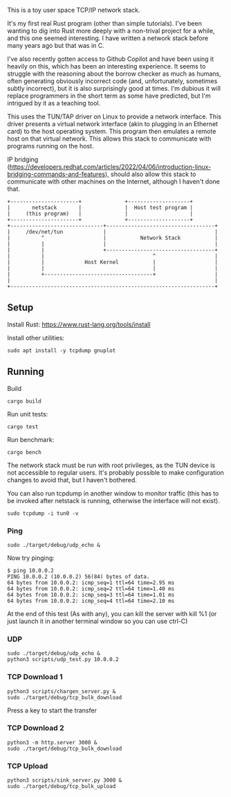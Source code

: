 This is a toy user space TCP/IP network stack.

It's my first real Rust program (other than simple tutorials). I've
been wanting to dig into Rust more deeply with a non-trival project
for a while, and this one seemed interesting. I have written a network
stack before many years ago but that was in C.

I've also recently gotten access to Github Copilot and have been using
it heavily on this, which has been an interesting experience. It seems
to struggle with the reasoning about the borrow checker as much as humans,
often generating obviously incorrect code (and, unfortunately, sometimes
subtly incorrect), but it is also surprisingly good at times. I'm dubious
it will replace programmers in the short term as some have predicted, but
I'm intrigued by it as a teaching tool.

This uses the TUN/TAP driver on Linux to provide a network interface. This
driver presents a virtual network interface (akin to plugging in an Ethernet
card) to the host operating system. This program then emulates a remote
host on that virtual network. This allows this stack to communicate with
programs running on the host.

IP bridging (<https://developers.redhat.com/articles/2022/04/06/introduction-linux-bridging-commands-and-features>),
should also allow this stack to communicate with other machines on the
Internet, although I haven't done that.

    +----------------------+              +--------------------+
    |       netstack       |              |  Host test program |
    |     (this program)   |              |                    |
    +----------------------+              +--------------------+
    +------------------------------+-----------------------------------+
    |     /dev/net/tun             |                                   |
    |          ^                   |           Network Stack           |
    |          |                   |                                   |
    |          |                   +-----------------------------------+
    |          |                                   ^                   |
    |          |             Host Kernel           |                   |
    |          |                                   |                   |
    |          +-----------------------------------+                   |
    |                                                                  |
    +------------------------------------------------------------------+


## Setup

Install Rust: <https://www.rust-lang.org/tools/install>

Install other utilities:

    sudo apt install -y tcpdump gnuplot

## Running

Build

    cargo build

Run unit tests:

    cargo test

Run benchmark:

    cargo bench

The network stack must be run with root privileges, as the TUN device is
not accessible to regular users. It's probably possible to make configuration
changes to avoid that, but I haven't bothered.

You can also run tcpdump in another window to monitor traffic (this has to be
invoked after netstack is running, otherwise the interface will not exist).

    sudo tcpdump -i tun0 -v

### Ping

    sudo ./target/debug/udp_echo &

Now try pinging:

    $ ping 10.0.0.2
    PING 10.0.0.2 (10.0.0.2) 56(84) bytes of data.
    64 bytes from 10.0.0.2: icmp_seq=1 ttl=64 time=2.95 ms
    64 bytes from 10.0.0.2: icmp_seq=2 ttl=64 time=1.40 ms
    64 bytes from 10.0.0.2: icmp_seq=3 ttl=64 time=1.01 ms
    64 bytes from 10.0.0.2: icmp_seq=4 ttl=64 time=2.10 ms

At the end of this test (As with any), you can kill the server
with kill %1 (or just launch it in another terminal window so
you can use ctrl-C)

### UDP

    sudo ./target/debug/udp_echo &
    python3 scripts/udp_test.py 10.0.0.2

### TCP Download 1

    python3 scripts/chargen_server.py &
    sudo ./target/debug/tcp_bulk_download

Press a key to start the transfer

### TCP Download 2

    python3 -m http.server 3000 &
    sudo ./target/debug/tcp_bulk_download

### TCP Upload

    python3 scripts/sink_server.py 3000 &
    sudo ./target/debug/tcp_bulk_upload


